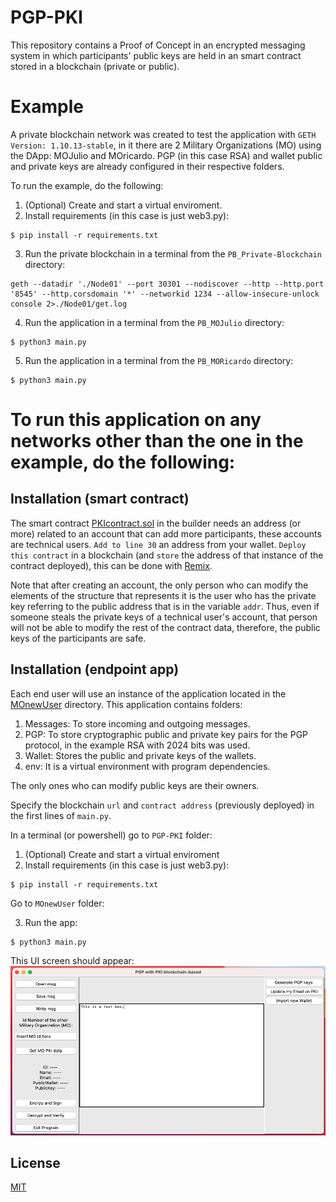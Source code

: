 # PGP-PKI

This repository contains a Proof of Concept in an encrypted messaging system in which participants' public keys are held in an smart contract stored in a blockchain (private or public).

# Example

A private blockchain network was created to test the application with `GETH Version: 1.10.13-stable`, in it there are 2 Military Organizations (MO) using the DApp: MOJulio and MOricardo. PGP (in this case RSA) and wallet public and private keys are already configured in their respective folders.

To run the example, do the following:

1. (Optional) Create and start a virtual enviroment.
2. Install requirements (in this case is just web3.py):
```
$ pip install -r requirements.txt
```
3. Run the private blockchain in a terminal from the `PB_Private-Blockchain` directory:
```
geth --datadir './Node01' --port 30301 --nodiscover --http --http.port '8545' --http.corsdomain '*' --networkid 1234 --allow-insecure-unlock console 2>./Node01/get.log
```
4. Run the application in a terminal from the `PB_MOJulio` directory:
```
$ python3 main.py
```
5. Run the application in a terminal from the `PB_MORicardo` directory:
```
$ python3 main.py
```

# To run this application on any networks other than the one in the example, do the following:

## Installation (smart contract)

The smart contract [PKIcontract.sol](https://github.com/julio-cesar-leitao/PGP-PKI/blob/main/PKIcontract.sol) in the builder needs an address (or more) related to an account that can add more participants, these accounts are technical users. `Add to line 30` an address from your wallet. `Deploy this contract` in a blockchain (and `store` the address of that instance of the contract deployed), this can be done with [Remix](http://remix.ethereum.org/).

Note that after creating an account, the only person who can modify the elements of the structure that represents it is the user who has the private key referring to the public address that is in the variable `addr`. Thus, even if someone steals the private keys of a technical user's account, that person will not be able to modify the rest of the contract data, therefore, the public keys of the participants are safe.

## Installation (endpoint app)

Each end user will use an instance of the application located in the [MOnewUser](https://github.com/julio-cesar-leitao/PGP-PKI/tree/main/MOnewUser) directory. This application contains folders:
1. Messages: To store incoming and outgoing messages.
2. PGP: To store cryptographic public and private key pairs for the PGP protocol, in the example RSA with 2024 bits was used.
3. Wallet: Stores the public and private keys of the wallets.
4. env: It is a virtual environment with program dependencies.

The only ones who can modify public keys are their owners.

Specify the blockchain `url` and `contract address` (previously deployed) in the first lines of `main.py`.

In a terminal (or powershell) go to `PGP-PKI` folder:
1. (Optional) Create and start a virtual enviroment
2. Install requirements (in this case is just web3.py):
```
$ pip install -r requirements.txt
```

Go to `MOnewUser` folder:

3. Run the app:
```
$ python3 main.py
```

This UI screen should appear:
![alt text](images/UI.png)

## License
[MIT](https://choosealicense.com/licenses/mit/)
